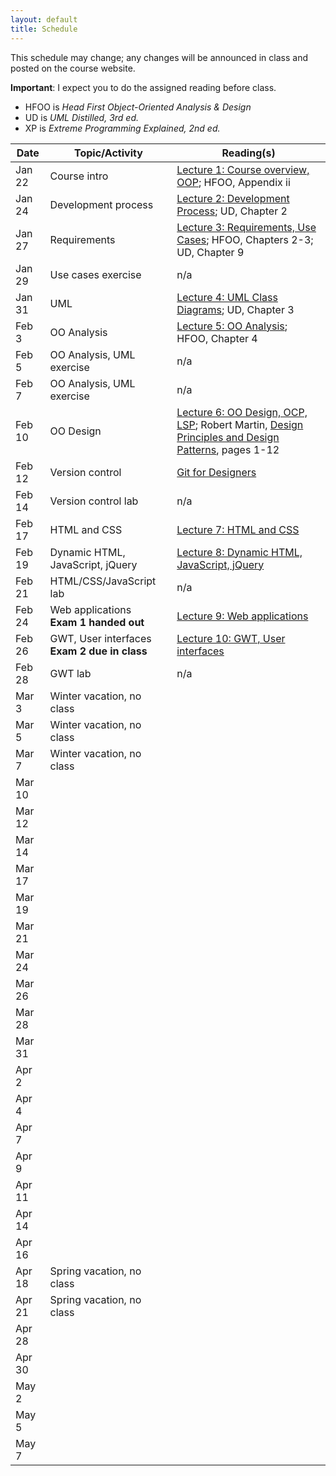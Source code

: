 ```yaml
---
layout: default
title: Schedule
---
```


This schedule may change; any changes will be announced in class and
posted on the course website.

**Important**: I expect you to do the assigned reading before
class.

- HFOO is *Head First Object-Oriented Analysis \& Design*
- UD is *UML Distilled, 3rd ed.*
- XP is *Extreme Programming Explained, 2nd ed.*

Date | Topic/Activity | Reading(s)
---- | -------------- | ----------
Jan 22 | Course intro | [Lecture 1: Course overview, OOP](lectures/lecture01.html); HFOO, Appendix ii
Jan 24 | Development process | [Lecture 2: Development Process](lectures/lecture02.html);  UD, Chapter 2
Jan 27 | Requirements | [Lecture 3: Requirements, Use Cases](lectures/lecture03.html); HFOO, Chapters 2-3; UD, Chapter 9
Jan 29 | Use cases exercise | n/a
Jan 31 | UML | [Lecture 4: UML Class Diagrams](lectures/lecture04.html); UD, Chapter 3
Feb 3 | OO Analysis | [Lecture 5: OO Analysis](lectures/lecture05.html); HFOO, Chapter 4
Feb 5 | OO Analysis, UML exercise | n/a
Feb 7 | OO Analysis, UML exercise | n/a
Feb 10 | OO Design | [Lecture 6: OO Design, OCP, LSP](lectures/lecture06.html); Robert Martin, [Design Principles and Design Patterns](http://www.objectmentor.com/resources/articles/Principles_and_Patterns.pdf), pages 1-12
Feb 12 | Version control | [Git for Designers](http://hoth.entp.com/output/git_for_designers.html)
Feb 14 | Version control lab | n/a
Feb 17 | HTML and CSS | [Lecture 7: HTML and CSS](lectures/lecture07.html)
Feb 19 | Dynamic HTML, JavaScript, jQuery | [Lecture 8: Dynamic HTML, JavaScript, jQuery](lectures/lecture08.html)
Feb 21 | HTML/CSS/JavaScript lab | n/a
Feb 24 | Web applications <br /> <b>Exam 1 handed out</b> | [Lecture 9: Web applications](lectures/lecture09.html)
Feb 26 | GWT, User interfaces <br /> <b>Exam 2 due in class</b> | [Lecture 10: GWT, User interfaces](lectures/lecture10.html)
Feb 28 | GWT lab | n/a
Mar 3 | Winter vacation, no class
Mar 5 | Winter vacation, no class
Mar 7 | Winter vacation, no class
Mar 10 |
Mar 12 |
Mar 14 |
Mar 17 |
Mar 19 |
Mar 21 |
Mar 24 |
Mar 26 |
Mar 28 |
Mar 31 |
Apr 2 |
Apr 4 |
Apr 7 |
Apr 9 |
Apr 11 |
Apr 14 |
Apr 16 |
Apr 18 | Spring vacation, no class
Apr 21 | Spring vacation, no class
Apr 28 |
Apr 30 |
May 2 |
May 5 |
May 7 |

